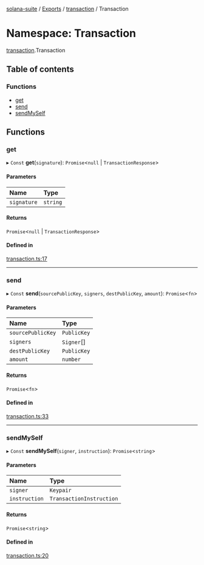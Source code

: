 [solana-suite](../README.md) / [Exports](../modules.md) / [transaction](transaction.md) / Transaction

# Namespace: Transaction

[transaction](transaction.md).Transaction

## Table of contents

### Functions

- [get](transaction.Transaction.md#get)
- [send](transaction.Transaction.md#send)
- [sendMySelf](transaction.Transaction.md#sendmyself)

## Functions

### get

▸ `Const` **get**(`signature`): `Promise`<``null`` \| `TransactionResponse`\>

#### Parameters

| Name | Type |
| :------ | :------ |
| `signature` | `string` |

#### Returns

`Promise`<``null`` \| `TransactionResponse`\>

#### Defined in

[transaction.ts:17](https://github.com/fukaoi/solana-suite/blob/957ccbb/src/transaction.ts#L17)

___

### send

▸ `Const` **send**(`sourcePublicKey`, `signers`, `destPublicKey`, `amount`): `Promise`<`fn`\>

#### Parameters

| Name | Type |
| :------ | :------ |
| `sourcePublicKey` | `PublicKey` |
| `signers` | `Signer`[] |
| `destPublicKey` | `PublicKey` |
| `amount` | `number` |

#### Returns

`Promise`<`fn`\>

#### Defined in

[transaction.ts:33](https://github.com/fukaoi/solana-suite/blob/957ccbb/src/transaction.ts#L33)

___

### sendMySelf

▸ `Const` **sendMySelf**(`signer`, `instruction`): `Promise`<`string`\>

#### Parameters

| Name | Type |
| :------ | :------ |
| `signer` | `Keypair` |
| `instruction` | `TransactionInstruction` |

#### Returns

`Promise`<`string`\>

#### Defined in

[transaction.ts:20](https://github.com/fukaoi/solana-suite/blob/957ccbb/src/transaction.ts#L20)
